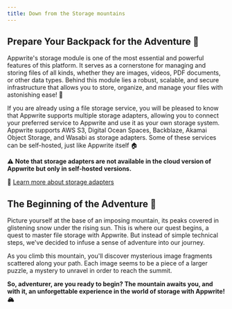 ```yaml
---
title: Down from the Storage mountains
---
```


<Documentation link="https://appwrite.io/docs/products/storage"></Documentation>

<Hero
title="The Beginning of the Ascent 🏞️"
image="/assets/workshop/storage/mountains.jpeg"
description="Welcome, adventurer, to the most exciting part of our journey through the Appwrite universe: the storage
module. As we stand at the foot of these majestic mountains, we embark on an adventure that will lead us to the pinnacle
of file storage mastery with Appwrite. But don't think it's a simple climb, for this ascent is filled with mysteries and
discoveries! 🌄"
/>

## Prepare Your Backpack for the Adventure 🎒

Appwrite's storage module is one of the most essential and powerful features of this platform. It serves as a
cornerstone for managing and storing files of all kinds, whether they are images, videos, PDF documents, or other data
types. Behind this module lies a robust, scalable, and secure infrastructure that allows you to store, organize, and
manage your files with astonishing ease! 🤩

<InfoBonus title="Available Adapters ↔️">

If you are already using a file storage service, you will be pleased to know that Appwrite supports multiple storage
adapters, allowing you to connect your preferred service to Appwrite and use it as your own storage system. Appwrite
supports AWS S3, Digital Ocean Spaces, Backblaze, Akamai Object Storage, and Wasabi as storage adapters. Some of these
services can be self-hosted, just like Appwrite itself 🏠

⚠️ **Note that storage adapters are not available in the cloud version of Appwrite but only in self-hosted versions.**

🔗 [Learn more about storage adapters](https://appwrite.io/docs/advanced/self-hosting/storage#adapters)

</InfoBonus>

## The Beginning of the Adventure 🌟

Picture yourself at the base of an imposing mountain, its peaks covered in glistening snow under the rising sun. This is
where our quest begins, a quest to master file storage with Appwrite. But instead of simple technical steps, we've
decided to infuse a sense of adventure into our journey.

As you climb this mountain, you'll discover mysterious image fragments scattered along your path. Each image seems to be
a piece of a larger puzzle, a mystery to unravel in order to reach the summit.

**So, adventurer, are you ready to begin? The mountain awaits you, and with it, an unforgettable experience in the world
of storage with Appwrite! 🏔️**
